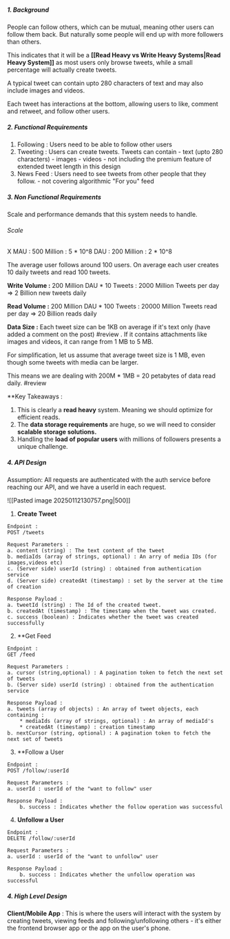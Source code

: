
##### 1. Background

People can follow others, which can be mutual, meaning other users can follow them back.
But naturally some people will end up with more followers than others. 

This indicates that it will be a **[[Read Heavy vs Write Heavy Systems|Read Heavy System]]** as most users only browse tweets, while a small percentage will actually create tweets.

A typical tweet can contain upto 280 characters of text and may also include images and videos.

Each tweet has interactions at the bottom, allowing users to like, comment and retweet, and follow other users.

##### 2. Functional Requirements

1. Following : Users need to be able to follow other users
2. Tweeting : Users can create tweets. Tweets can contain
			- text (upto 280 characters)
			- images
			- videos
			- not including the premium feature of extended tweet length in this design
3. News Feed : Users need to see tweets from other people that they follow. 
			- not covering algorithmic "For you" feed

##### 3. Non Functional Requirements
Scale and performance demands that this system needs to handle.

###### Scale

X MAU : 500 Million : 5 * 10^8
   DAU  : 200 Million : 2 * 10^8

The average user follows around 100 users.
On average each user creates 10 daily tweets and read 100 tweets.

**Write Volume :** 
200 Million DAU * 10 Tweets : 2000 Million Tweets per day => 2 Billion new tweets daily

**Read Volume :** 
200 Million DAU * 100 Tweets : 20000 Million Tweets read per day => 20 Billion reads daily

**Data Size :**
Each tweet size can be 1KB on average if it's text only (have added a comment on the post) #review . If it contains attachments like images and videos, it can range from 1 MB to 5 MB.

For simplification, let us assume that average tweet size is 1 MB, even though some tweets with media can be larger.

This means we are dealing with 200M * 1MB = 20 petabytes of data read daily. #review


**Key Takeaways :
1. This is clearly a **read heavy** system. Meaning we should optimize for efficient reads.
2. The **data storage requirements** are huge, so we will need to consider **scalable storage solutions.**
3. Handling the **load of popular users** with millions of followers presents a unique challenge.

##### 4. API Design

Assumption: All requests are authenticated with the auth service before reaching our API, and we have a userId in each request.

![[Pasted image 20250112130757.png|500]]

1. **Create Tweet** 

```
Endpoint : 
POST /tweets

Request Parameters : 
a. content (string) : The text content of the tweet
b. mediaIds (array of strings, optional) : An arry of media IDs (for images,videos etc)
c. (Server side) userId (string) : obtained from authentication service
d. (Server side) createdAt (timestamp) : set by the server at the time of creation

Response Payload : 
a. tweetId (string) : The Id of the created tweet.
b. createdAt (timestamp) : The timestamp when the tweet was created.
c. success (boolean) : Indicates whether the tweet was created successfully
```

2. **Get Feed

```
Endpoint : 
GET /feed

Request Parameters : 
a. cursor (string,optional) : A pagination token to fetch the next set of tweets
b. (Server side) userId (string) : obtained from the authentication service

Response Payload :
a. tweets (array of objects) : An array of tweet objects, each containing : 
	* mediaIds (array of strings, optional) : An array of mediaId's
	* createdAt (timestamp) : creation timestamp
b. nextCursor (string, optional) : A pagination token to fetch the next set of tweets
```

3. **Follow a User

```
Endpoint : 
POST /follow/:userId

Request Parameters :
a. userId : userId of the "want to follow" user

Response Payload :
	b. success : Indicates whether the follow operation was successful
```

4. **Unfollow a User**

```
Endpoint : 
DELETE /follow/:userId

Request Parameters :
a. userId : userId of the "want to unfollow" user

Response Payload :
	b. success : Indicates whether the unfollow operation was successful
```


##### 4. High Level Design

**Client/Mobile App** : This is where the users will interact with the system by creating tweets, viewing feeds and following/unfollowing others - it's either the frontend browser app or the app on the user's phone.


